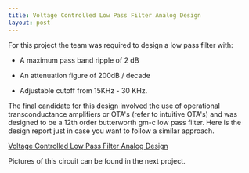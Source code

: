 ```yaml
---
title: Voltage Controlled Low Pass Filter Analog Design
layout: post
---
```


For this project the team was required to design a low pass filter with:

* A maximum pass band ripple of 2 dB

* An attenuation figure of 200dB / decade

* Adjustable cutoff from 15KHz - 30 KHz.

The final candidate for this design involved the use of operational
transconductance amplifiers or OTA's (refer to intuitive OTA's) and was designed
to be a 12th order butterworth gm-c low pass filter. Here is the design report
just in case you want to follow a similar approach.

[Voltage Controlled Low Pass Filter Analog Design](/assets/2014-08-27-voltage-controlled-low-pass-filter-analog-design_1.pdf)

Pictures of this circuit can be found in the next project.
